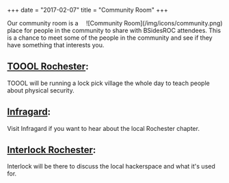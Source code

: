 +++
date = "2017-02-07"
title = "Community Room"
+++

<div style="float: right">
![Community Room](/img/icons/community.png)
</div>
Our community room is a place for people in the community to share with BSidesROC attendees. This
is a chance to meet some of the people in the community and see if they have something that interests you. 

## [TOOOL Rochester](https://tooolroc.org/): 
TOOOL will be running a lock pick village the whole day to teach people about physical security.

## [Infragard](https://www.infragard.org/): 
Visit Infragard if you want to hear about the local Rochester chapter.

## [Interlock Rochester](https://www.interlockroc.org): 
Interlock will be there to discuss the local hackerspace and what it's used for.

